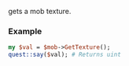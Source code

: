 gets a mob texture.
### Example

```perl
my $val = $mob->GetTexture();
quest::say($val); # Returns uint
```